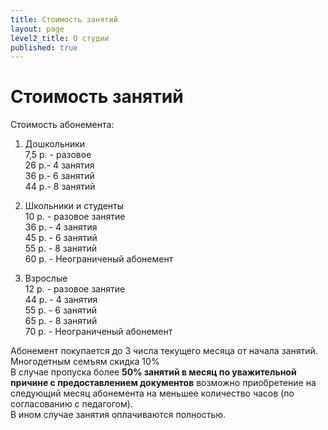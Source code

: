 ```yaml
---
title: Стоимость занятий
layout: page
level2_title: О студии
published: true
---
```






# Стоимость занятий

Стоимость абонемента:

1. Дошкольники   
7,5 р. - разовое    
26 р.- 4 занятия      
36 р.- 6 занятий     
44 р.- 8 занятий        

2. Школьники и студенты  
10 р. - разовое занятие    
36 р. - 4 занятия    
45 р. - 6 занятий    
55 р. - 8 занятий    
60 р. - Неограниченый абонемент  

3. Взрослые   
12 р. - разовое занятие    
44 р. - 4 занятия   
55 р. - 6 занятий   
65 р. - 8 занятий   
70 р. - Неограниченый абонемент   
    

Абонемент покупается до 3 числа текущего месяца от начала занятий.  
Многодетным семъям скидка 10%    
В случае пропуска более **50% занятий в месяц по уважительной причине с предоставлением документов** возможно приобретение на следующий месяц абонемента на меньшее количество часов (по согласованию с педагогом).  
В ином случае занятия оплачиваются полностью.
